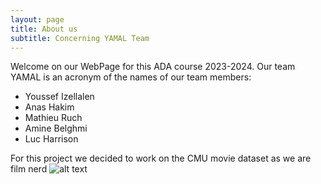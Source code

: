 ```yaml
---
layout: page
title: About us
subtitle: Concerning YAMAL Team
---
```


Welcome on our WebPage for this ADA course 2023-2024. Our team YAMAL is an acronym of the names of our team members:

- Youssef Izellalen
- Anas Hakim
- Mathieu Ruch
- Amine Belghmi
- Luc Harrison

For this project we decided to work on the CMU movie dataset as we are film nerd 
![alt text](https://www.google.com/url?sa=i&url=https%3A%2F%2Femojis.wiki%2Ffr%2Fvisage-souriant-avec-des-lunettes%2F&psig=AOvVaw2bM19QjtskmPv97MPqZEhC&ust=1701885822153000&source=images&cd=vfe&opi=89978449&ved=0CA8QjRxqFwoTCNDqyPLw-IIDFQAAAAAdAAAAABAD)
